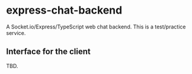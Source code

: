 # express-chat-backend

A Socket.io/Express/TypeScript web chat backend. This is a test/practice service.

## Interface for the client

TBD.